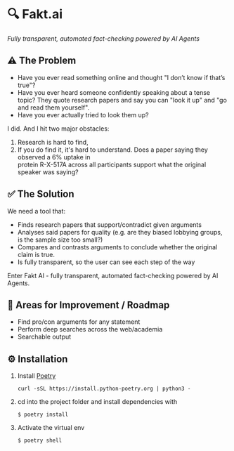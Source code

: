# 🔍 Fakt.ai

*Fully transparent, automated fact-checking powered by AI Agents*

## ⚠️ The Problem

* Have you ever read something online and thought "I don’t know if that’s true"?
* Have you ever heard someone confidently speaking about a tense topic? They quote research 
  papers and say you can "look it up" and "go and read them yourself".
* Have you ever actually tried to look them up?

I did. And I hit two major obstacles:

1. Research is hard to find,
2. If you do find it, it's hard to understand. Does a paper saying they observed a 6% uptake in  
   protein R-X-517A across all participants support what the original speaker was saying?

## ✅ The Solution

We need a tool that:

* Finds research papers that support/contradict given arguments
* Analyses said papers for quality (e.g. are they biased lobbying groups, is the sample size too 
  small?)
* Compares and contrasts arguments to conclude whether the original claim is true.
* Is fully transparent, so the user can see each step of the way

Enter Fakt AI - fully transparent, automated fact-checking powered by AI Agents. 

## 💪 Areas for Improvement / Roadmap

* Find pro/con arguments for any statement
* Perform deep searches across the web/academia
* Searchable output

## ⚙️ Installation

1. Install [Poetry](https://python-poetry.org/)
    ```
    curl -sSL https://install.python-poetry.org | python3 -
    ```

2. cd into the project folder and install dependencies with
    ```
    $ poetry install
    ```

3. Activate the virtual env
    ```
    $ poetry shell
    ```